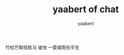 ﻿---
layout: post
title: " yaabert of chat "
categories: misc
author: "yaabert" 

---

竹杖芒鞋轻胜马 谁怕 一蓑烟雨任平生

